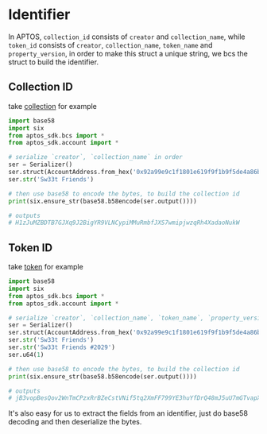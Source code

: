 # Identifier

In APTOS, `collection_id` consists of `creator` and `collection_name`, while `token_id` consists of `creator`, `collection_name`, `token_name` and `property_version`, in order to make this struct a unique string, we bcs the struct to build the identifier.

## Collection ID

take [collection](https://souffl3.com/collection/H1zJuMZBDTB7GJXq9J2BigYR9VLNCypiMMuRmbfJXS7wmipjwzqRh4XadaoNukW) for example

```python
import base58
import six
from aptos_sdk.bcs import *
from aptos_sdk.account import *

# serialize `creator`, `collection_name` in order
ser = Serializer()
ser.struct(AccountAddress.from_hex('0x92a99e9c1f1801e619f9f1b9f5de4a86b70052be8184382e65e11d34cf4e4593'))
ser.str('Sw33t Friends')

# then use base58 to encode the bytes, to build the collection id
print(six.ensure_str(base58.b58encode(ser.output())))

# outputs
# H1zJuMZBDTB7GJXq9J2BigYR9VLNCypiMMuRmbfJXS7wmipjwzqRh4XadaoNukW
```

## Token ID

take [token](https://souffl3.com/nft/jB3vopBesQov2WnTmCPzxRrBZeCstVNif5tq2XmFF799YE3huYfDrQ48mJ5uU7mGTvapXamCRKnZ62PCVsmJQJvvcxPcRDGFpmrX1) for example

```python
import base58
import six
from aptos_sdk.bcs import *
from aptos_sdk.account import *

# serialize `creator`, `collection_name`, `token_name`, `property_version`  in order
ser = Serializer()
ser.struct(AccountAddress.from_hex('0x92a99e9c1f1801e619f9f1b9f5de4a86b70052be8184382e65e11d34cf4e4593'))
ser.str('Sw33t Friends')
ser.str('Sw33t Friends #2029')
ser.u64(1)

# then use base58 to encode the bytes, to build the collection id
print(six.ensure_str(base58.b58encode(ser.output())))

# outputs
# jB3vopBesQov2WnTmCPzxRrBZeCstVNif5tq2XmFF799YE3huYfDrQ48mJ5uU7mGTvapXamCRKnZ62PCVsmJQJvvcxPcRDGFpmrX1
```

It's also easy for us to extract the fields from an identifier, just do base58 decoding and then deserialize the bytes.
